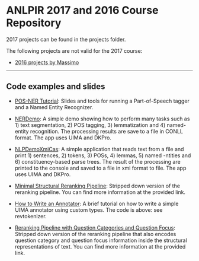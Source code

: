 # ANLPIR 2017 and 2016 Course Repository

2017 projects can be found in the projects folder.

The following projects are not valid for the 2017 course:
* [2016 projects by Massimo](https://github.com/mnicosia/anlpir-2016/blob/master/projects/massimo-nicosia.pdf)

---

## Code examples and slides

* [POS-NER Tutorial](https://github.com/mnicosia/anlpir-2016/tree/master/pos-ner): Slides and tools for running a Part-of-Speech tagger and a Named Entity Recognizer.

* [NERDemo](https://github.com/Anton87/NERDemo/wiki/NERDemo): A simple demo showing how to perform many tasks such as 1) text segmentation, 2) POS tagging, 3) lemmatization and 4) named-entity recognition. The processing results are save to a file in CONLL format. The app uses UIMA and DKPro.

* [NLPDemoXmiCas](https://github.com/Anton87/NERDemo/wiki/NLPDemoXmiWriter): A simple application that reads text from a file and print 1) sentences, 2) tokens, 3) POSs, 4) lemmas,  5) named -ntities and 6) constituency-based parse trees. The result of the processing are printed to the console and saved to a file in xmi format to file. The app uses UIMA and DKPro.

* [Minimal Structural Reranking Pipeline](https://github.com/mnicosia/minimalpipeline): Stripped down version of the reranking pipeline. You can find more information at the provided link.

* [How to Write an Annotator](https://github.com/mnicosia/minimalpipeline/wiki/How-to-write-an-annotator): A brief tutorial on how to write a simple UIMA annotator using custom types. The code is above: see revtokenizer. 

* [Reranking Pipeline with Question Categories and Question Focus](https://github.com/ktymoshenko/minimalpipeline): Stripped down version of the reranking pipeline that also encodes question category and question focus information inside the structural representations of text. You can find more information at the provided link.
